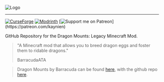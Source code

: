 ![Logo](logo-banner.png)

___

[![CurseForge](https://img.shields.io/curseforge/dt/375088?logo=curseforge&label=Curseforge&labelColor=333333&color=%23ff6a00)](https://www.curseforge.com/minecraft/mc-mods/dragon-mounts-legacy)
[![Modrinth](https://img.shields.io/modrinth/dt/G3EPcczP?logo=modrinth&label=%20Modrinth&labelColor=333333)](https://modrinth.com/mod/dragon-mounts-legacy)
[![Support me on Patreon](https://img.shields.io/badge/dynamic/json?logo=Patreon&logoColor=f96854&style=flat&color=f96854&label=Patreon&labelColor=052d49&query=data.attributes.patron_count&url=https%3A%2F%2Fwww.patreon.com%2Fapi%2Fcampaigns%2F5686478?)](https://patreon.com/kaynien)

GitHub Repository for the Dragon Mounts: Legacy Minecraft Mod.

> "A Minecraft mod that allows you to breed dragon eggs and foster them to ridable dragons."
>
> BarracudaATA

> Dragon Mounts by Barracuda can be found [here](https://www.minecraftforum.net/forums/mapping-and-modding-java-edition/minecraft-mods/wip-mods/1439594-dragon-mounts-r46-wip),
with the github repo [here](https://github.com/ata4/dragon-mounts).

